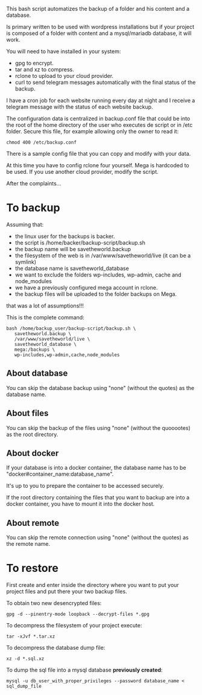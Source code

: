 This bash script automatizes the backup of a folder and his content and a database.

Is primary written to be used with wordpress installations but if your project is composed of a folder with content and a mysql/mariadb database, it will work.

You will need to have installed in your system:
- gpg to encrypt.
- tar and xz to compress.
- rclone to upload to your cloud provider.
- curl to send telegram messages automatically with the final status of the backup.

I have a cron job for each website running every day at night and I receive a telegram message with the status of each website backup.

The configuration data is centralized in backup.conf file that could be into the root of the home directory of the user who executes de script or in /etc folder.
Secure this file, for example allowing only the owner to read it:
```
chmod 400 /etc/backup.conf
```

There is a sample config file that you can copy and modify with your data.

At this time you have to config rclone four yourself. Mega is hardcoded to be used. If you use another cloud provider, modify the script. 

After the complaints...


# To backup

Assuming that:
- the linux user for the backups is backer.
- the script is /home/backer/backup-script/backup.sh
- the backup name will be savetheworld.backup
- the filesystem of the web is in /var/www/savetheworld/live (it can be a symlink)
- the database name is savetheworld_database
- we want to exclude the folders wp-includes, wp-admin, cache and node_modules
- we have a previously configured mega account in rclone.
- the backup files will be uploaded to the folder backups on Mega.

that was a lot of assumptions!!!

This is the complete command:
```
bash /home/backup_user/backup-script/backup.sh \
   savetheworld.backup \
   /var/www/savetheworld/live \
   savetheworld_database \
   mega:/backups \
   wp-includes,wp-admin,cache,node_modules
```

## About database
You can skip the database backup using "none" (without the quotes) as the database name.

## About files
You can skip the backup of the files using "none" (without the quooootes) as the root directory.

## About docker
If your database is into a docker container, the database name has to be "docker#container_name:database_name".

It's up to you to prepare the container to be accessed securely. 

If the root directory containing the files that you want to backup are into a docker container, you have to mount it into the docker host.

## About remote
You can skip the remote connection using "none" (without the quotes) as the remote name.


# To restore
First create and enter inside the directory where you want to put your project files and put there your two backup files.

To obtain two new desencrypted files:
```
gpg -d --pinentry-mode loopback --decrypt-files *.gpg
```

To decompress the filesystem of your project execute:
```
tar -xJvf *.tar.xz
```

To decompress the database dump file:
```
xz -d *.sql.xz
```

To dump the sql file into a mysql database **previously created**:
```
mysql -u db_user_with_proper_privileges --password database_name < sql_dump_file
```

